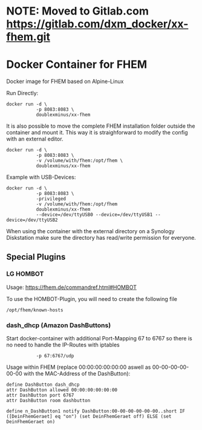 # NOTE: Moved to Gitlab.com https://gitlab.com/dxm_docker/xx-fhem.git

# Docker Container for FHEM

Docker image for FHEM based on Alpine-Linux

Run Directly:

```
docker run -d \
           -p 8083:8083 \
           doublexminus/xx-fhem
```

It is also possible to move the complete FHEM installation folder outside the container
and mount it. This way it is straighforward to modify the config with an external editor.

```
docker run -d \
           -p 8083:8083 \
           -v /volume/with/fhem:/opt/fhem \
           doublexminus/xx-fhem
```

Example with USB-Devices:
```
docker run -d \
           -p 8083:8083 \
           -privileged
           -v /volume/with/fhem:/opt/fhem 
           doublexminus/xx-fhem
           --device=/dev/ttyUSB0 --device=/dev/ttyUSB1 --device=/dev/ttyUSB2
```

When using the container with the external directory on a Synology Diskstation make sure the
directory has read/write permission for everyone.

## Special Plugins
### LG HOMBOT
Usage: https://fhem.de/commandref.html#HOMBOT

To use the HOMBOT-Plugin, you will need to create the following file
```
/opt/fhem/known-hosts
```
### dash_dhcp (Amazon DashButtons)
Start docker-container with additional Port-Mapping 67 to 6767 so there is no need to handle the IP-Routes with iptables
```
           -p 67:6767/udp
```
Usage within FHEM (replace 00:00:00:00:00:00 aswell as 00-00-00-00-00-00 with the MAC-Address of the DashButton):
```
define DashButton dash_dhcp
attr DashButton allowed 00:00:00:00:00:00
attr DashButton port 6767
attr DashButton room dashbutton

define n_DashButton1 notify DashButton:00-00-00-00-00-00..short IF ([DeinFhemGeraet] eq "on") (set DeinFhemGeraet off) ELSE (set DeinFhemGeraet on)
```

